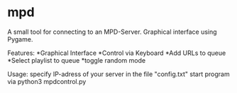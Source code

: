 # mpd
A small tool for connecting to an MPD-Server. Graphical interface using Pygame.

Features:
*Graphical Interface
*Control via Keyboard
*Add URLs to queue
*Select playlist to queue
*toggle random mode 

Usage: 
specify IP-adress of your server in the file "config.txt"
start program via python3 mpdcontrol.py

